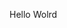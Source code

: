 Hello Wolrd





































































































































































































































































































































































































































































































































































































































































































































































































































































































































































































































































































































































































































































































































































































































































































































































































































































































































































































































































































































































































































































































































































































































































































































































































































































































































































































































































































































































































































































































































































































































































































































































































































































































































































































































































































































































































































































































































































































































































































































































































































































































































































































































































































































































































































































































































































































































































































































































































































































































































































